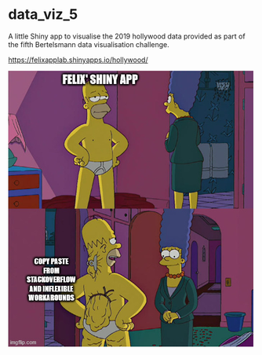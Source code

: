 # data_viz_5
A little Shiny app to visualise the 2019 hollywood data provided as part of the fifth Bertelsmann data visualisation challenge. 

https://felixapplab.shinyapps.io/hollywood/

![Alt text](meme/meme.jpg?raw=true "Felix' Shiny App")
